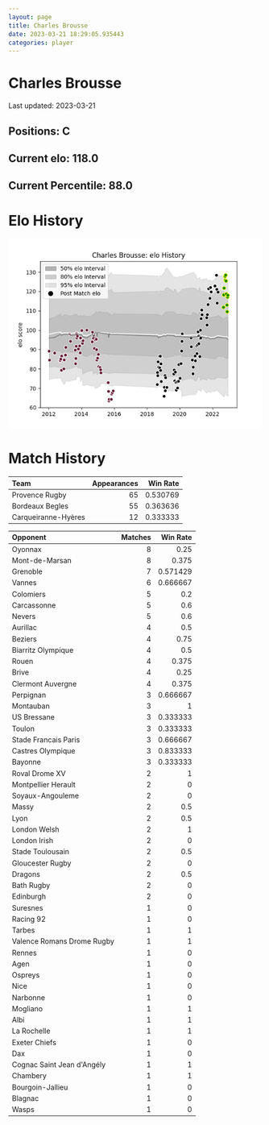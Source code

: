 ```yaml
---  
layout: page  
title: Charles Brousse  
date: 2023-03-21 18:29:05.935443  
categories: player  
---
```

# Charles Brousse


Last updated: 2023-03-21
## Positions: C

## Current elo: 118.0

## Current Percentile: 88.0

# Elo History


![elo history](history_CharlesBrousse.png)
# Match History


| Team                |   Appearances |   Win Rate |
|:--------------------|--------------:|-----------:|
| Provence Rugby      |            65 |   0.530769 |
| Bordeaux Begles     |            55 |   0.363636 |
| Carqueiranne-Hyères |            12 |   0.333333 |

| Opponent                   |   Matches |   Win Rate |
|:---------------------------|----------:|-----------:|
| Oyonnax                    |         8 |   0.25     |
| Mont-de-Marsan             |         8 |   0.375    |
| Grenoble                   |         7 |   0.571429 |
| Vannes                     |         6 |   0.666667 |
| Colomiers                  |         5 |   0.2      |
| Carcassonne                |         5 |   0.6      |
| Nevers                     |         5 |   0.6      |
| Aurillac                   |         4 |   0.5      |
| Beziers                    |         4 |   0.75     |
| Biarritz Olympique         |         4 |   0.5      |
| Rouen                      |         4 |   0.375    |
| Brive                      |         4 |   0.25     |
| Clermont Auvergne          |         4 |   0.375    |
| Perpignan                  |         3 |   0.666667 |
| Montauban                  |         3 |   1        |
| US Bressane                |         3 |   0.333333 |
| Toulon                     |         3 |   0.333333 |
| Stade Francais Paris       |         3 |   0.666667 |
| Castres Olympique          |         3 |   0.833333 |
| Bayonne                    |         3 |   0.333333 |
| Roval Drome XV             |         2 |   1        |
| Montpellier Herault        |         2 |   0        |
| Soyaux-Angouleme           |         2 |   0        |
| Massy                      |         2 |   0.5      |
| Lyon                       |         2 |   0.5      |
| London Welsh               |         2 |   1        |
| London Irish               |         2 |   0        |
| Stade Toulousain           |         2 |   0.5      |
| Gloucester Rugby           |         2 |   0        |
| Dragons                    |         2 |   0.5      |
| Bath Rugby                 |         2 |   0        |
| Edinburgh                  |         2 |   0        |
| Suresnes                   |         1 |   0        |
| Racing 92                  |         1 |   0        |
| Tarbes                     |         1 |   1        |
| Valence Romans Drome Rugby |         1 |   1        |
| Rennes                     |         1 |   0        |
| Agen                       |         1 |   0        |
| Ospreys                    |         1 |   0        |
| Nice                       |         1 |   0        |
| Narbonne                   |         1 |   0        |
| Mogliano                   |         1 |   1        |
| Albi                       |         1 |   1        |
| La Rochelle                |         1 |   1        |
| Exeter Chiefs              |         1 |   0        |
| Dax                        |         1 |   0        |
| Cognac Saint Jean d'Angély |         1 |   1        |
| Chambery                   |         1 |   1        |
| Bourgoin-Jallieu           |         1 |   0        |
| Blagnac                    |         1 |   0        |
| Wasps                      |         1 |   0        |